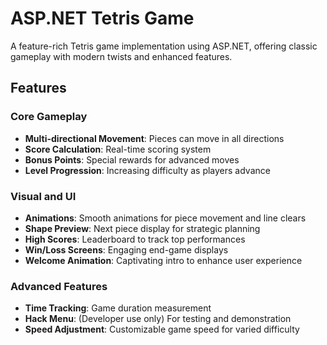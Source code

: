 # ASP.NET Tetris Game

A feature-rich Tetris game implementation using ASP.NET, offering classic gameplay with modern twists and enhanced features.

## Features

### Core Gameplay
- **Multi-directional Movement**: Pieces can move in all directions
- **Score Calculation**: Real-time scoring system
- **Bonus Points**: Special rewards for advanced moves
- **Level Progression**: Increasing difficulty as players advance

### Visual and UI
- **Animations**: Smooth animations for piece movement and line clears
- **Shape Preview**: Next piece display for strategic planning
- **High Scores**: Leaderboard to track top performances
- **Win/Loss Screens**: Engaging end-game displays
- **Welcome Animation**: Captivating intro to enhance user experience

### Advanced Features
- **Time Tracking**: Game duration measurement
- **Hack Menu**: (Developer use only) For testing and demonstration
- **Speed Adjustment**: Customizable game speed for varied difficulty

